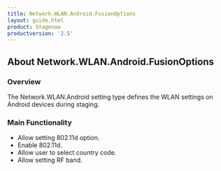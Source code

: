 ```yaml
---
title: Network.WLAN.Android.FusionOptions
layout: guide.html
product: Stagenow
productversion: '2.5'
---
```


## About Network.WLAN.Android.FusionOptions

### Overview
The Network.WLAN.Android setting type defines the WLAN settings on Android devices during staging.

### Main Functionality

* Allow setting 802.11d option. 
* Enable 802.11d.
* Allow user to select country code.
* Allow setting RF band.













